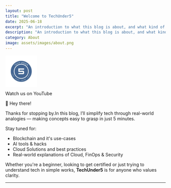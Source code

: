 ```yaml
---
layout: post
title: "Welcome to TechUnder5"
date: 2025-06-18
excerpt: "An introduction to what this blog is about, and what kind of content you’ll find here."
description: "An introduction to what this blog is about, and what kind of content you’ll find here."
category: About
image: assets/images/about.png
---
```

<div style="text-align: left;">
  <a class="site-logo" href="https://www.youtube.com/@techunder5" target="_blank" rel="noopener noreferrer">
    <img src="/assets/images/logonobg.png" alt="TechUnder5 Logo" style="height: 100px;">
  </a>
  <div style="margin-top: 0.5rem; font-size: 0.9rem; color: var(--color-text);">
    Watch us on YouTube
  </div>
</div>

👋 Hey there!

Thanks for stopping by.In this blog, I’ll simplify tech through real-world analogies — making concepts easy to grasp in just 5 minutes.

Stay tuned for:
- Blockchain and it's use-cases
- AI tools & hacks 
- Cloud Solutions and best practices 
- Real-world explanations of Cloud, FinOps & Security 

Whether you're a beginner, looking to get certified or just trying to understand tech in simple works, **TechUnder5** is for anyone who values clarity.

---

